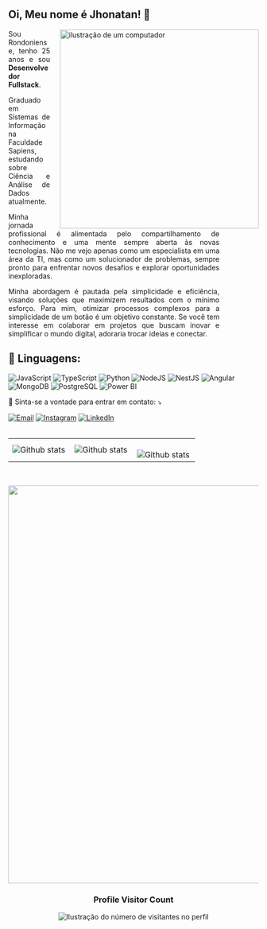 ## Oi, Meu nome é <strong>Jhonatan</strong>! 👋

<img src="https://raw.githubusercontent.com/MicaelliMedeiros/micaellimedeiros/master/image/computer-illustration.png" alt="ilustração de um computador" style="float:right; min-width:400px; max-width:400px; width:400px; margin-left:20px;">

<div style="text-align:justify; max-width: 425px">
    <p>Sou Rondoniense, tenho 25 anos e sou <strong>Desenvolvedor Fullstack</strong>.</p>
    <p>Graduado em Sistemas de Informação na Faculdade Sapiens, estudando sobre Ciência e Análise de Dados atualmente.</p>
    <p>Minha jornada profissional é alimentada pelo compartilhamento de conhecimento e uma mente sempre aberta às novas tecnologias. Não me vejo apenas como um especialista em uma área da TI, mas como um solucionador de problemas, sempre pronto para enfrentar novos desafios e explorar oportunidades inexploradas.</p>
    <p>Minha abordagem é pautada pela simplicidade e eficiência, visando soluções que maximizem resultados com o mínimo esforço. Para mim, otimizar processos complexos para a simplicidade de um botão é um objetivo constante. Se você tem interesse em colaborar em projetos que buscam inovar e simplificar o mundo digital, adoraria trocar ideias e conectar.</p>
</div>

<h2 align="left">
👻 Linguagens:
</h2>

![JavaScript](https://img.shields.io/badge/JavaScript-F7DF1E?style=for-the-badge&logo=javascript&logoColor=black)
![TypeScript](https://img.shields.io/badge/TypeScript-007ACC?style=for-the-badge&logo=typescript&logoColor=white)
![Python](https://img.shields.io/badge/Python-3776AB?style=for-the-badge&logo=python&logoColor=white)
![NodeJS](https://img.shields.io/badge/Node.js-339933?style=for-the-badge&logo=nodedotjs&logoColor=white)
![NestJS](https://img.shields.io/badge/NestJS-E0234E?style=for-the-badge&logo=nestjs&logoColor=white)
![Angular](https://img.shields.io/badge/Angular-DD0031?style=for-the-badge&logo=angular&logoColor=white)
![MongoDB](https://img.shields.io/badge/MongoDB-47A248?style=for-the-badge&logo=mongodb&logoColor=white)
![PostgreSQL](https://img.shields.io/badge/PostgreSQL-316192?style=for-the-badge&logo=postgresql&logoColor=white)
![Power BI](https://img.shields.io/badge/Power%20BI-F2C811?style=for-the-badge&logo=powerbi&logoColor=white)

<p align="left">
  💌 Sinta-se a vontade para entrar em contato: ⤵️
</p>

<a href="mailto:jhonatan.silva.4198@gmail.com" title="Email" target="_blank">
<img src="https://img.shields.io/badge/Email-D14836?style=for-the-badge&logo=gmail&logoColor=white" alt="Email"/></a>

<a href="https://www.instagram.com/jhonatan.carvalh0/" title="Instagram" target="_blank">
<img src="https://img.shields.io/badge/Instagram-E4405F?style=for-the-badge&logo=instagram&logoColor=white" alt="Instagram"/></a>


<a href="https://www.linkedin.com/in/jhonatancarvalh0/" title="LinkedIn" target="_blank">
<img src="https://img.shields.io/badge/LinkedIn-0077B5?style=for-the-badge&logo=linkedin&logoColor=white" alt="LinkedIn"/></a>

<br>
<br>
<table>
  <tr>
    <td>
      <img
        align="left"
        src="https://github-readme-stats.vercel.app/api?username=jhonatanCarvalh0&theme=dark&hide_border=false&include_all_commits=true&count_private=true"
        alt="Github stats"
      />
    </td>
    <td>
      <img
        align="left"
        src="https://github-readme-stats.vercel.app/api/top-langs/?username=jhonatanCarvalh0&theme=dark&hide_border=false&include_all_commits=true&count_private=true&layout=compact"
        alt="Github stats"
      />
    </td>
    <td>
      <br />
      <img
        align="left"
        src="https://github-readme-streak-stats.herokuapp.com/?user=jhonatanCarvalh0&theme=dark&hide_border=false"
        alt="Github stats"
      />
    </td>
  </tr>
</table>

<br>

<p align="center">
  <a
    href="https://github.com/ryo-ma/github-profile-trophy"
    title="repositório de troféus"
  >
    <img
      width="800"
      src="https://github-profile-trophy.vercel.app/?username=jhonatanCarvalh0&column=8&theme=darkhub&no-frame=true&no-bg=true"
    />
  </a>
</p>

<div align="center">
  <h3><b>Profile Visitor Count</b></h3>
</div>

<p align="center">
  <img
    src="https://profile-counter.glitch.me/jhonatanCarvalh0/count.svg"
    alt="Ilustração do número de visitantes no perfil"
  />
</p>